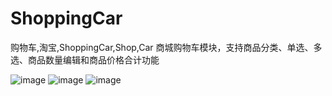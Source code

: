 # ShoppingCar
购物车,淘宝,ShoppingCar,Shop,Car
商城购物车模块，支持商品分类、单选、多选、商品数量编辑和商品价格合计功能

![image](https://github.com/StormFeng/ShoppingCar/raw/master/screenshots/pic1.png)
![image](https://github.com/StormFeng/ShoppingCar/raw/master/screenshots/pic2.png)
![image](https://github.com/StormFeng/ShoppingCar/raw/master/screenshots/pic3.png)
